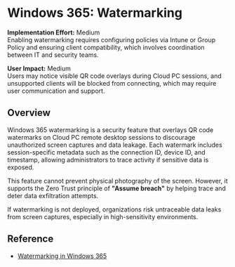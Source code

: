 # Windows 365: Watermarking

**Implementation Effort:** Medium  
Enabling watermarking requires configuring policies via Intune or Group Policy and ensuring client compatibility, which involves coordination between IT and security teams.

**User Impact:** Medium  
Users may notice visible QR code overlays during Cloud PC sessions, and unsupported clients will be blocked from connecting, which may require user communication and support.

## Overview

Windows 365 watermarking is a security feature that overlays QR code watermarks on Cloud PC remote desktop sessions to discourage unauthorized screen captures and data leakage. Each watermark includes session-specific metadata such as the connection ID, device ID, and timestamp, allowing administrators to trace activity if sensitive data is exposed.

This feature cannot prevent physical photography of the screen. However, it supports the Zero Trust principle of **\"Assume breach\"** by helping trace and deter data exfiltration attempts.

If watermarking is not deployed, organizations risk untraceable data leaks from screen captures, especially in high-sensitivity environments.

## Reference

- [Watermarking in Windows 365](https://learn.microsoft.com/en-us/windows-365/enterprise/watermarking)